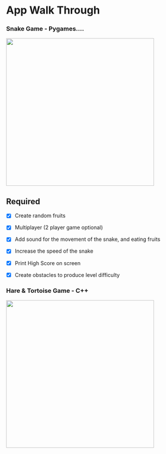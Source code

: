 # App Walk Through

### Snake Game - Pygames....

<img src= "http://g.recordit.co/E2V1VvO1Ox.gif"  width=400></br>

## Required
- [X] Create random fruits
- [X] Multiplayer (2 player game optional)
- [X] Add sound for the movement of the snake, and eating fruits
- [X] Increase the speed of the snake
- [X] Print High Score on screen
- [X] Create obstacles to produce level difficulty


### Hare & Tortoise Game - C++
<img src="http://g.recordit.co/6qyvimPDdV.gif" width=400><br>
